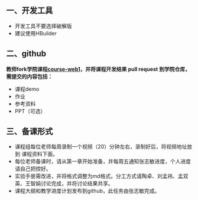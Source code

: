 ## 一、开发工具

- 开发工具不要选择破解版
- 建议使用HBuilder

## 二、github

**教师fork学院课程[course-web1](https://github.com/edu2act/)，并将课程开发结果 pull request 到学院仓库，需提交的内容包括：**

- 课程demo
- 作业
- 参考资料
- PPT（可选）

## 三、备课形式

* 课程组每位老师每周录制一个视频（20）分钟左右，录制好后，将视频地址放到 课程资料下面。
* 每位老师备课时，请从第一章开始准备，并每周五通知张志敏进度，个人进度请自己把控好。
* 实验手册需改进，并将格式调整为md格式。分工方式请陶卓、刘孟祎、孟双英、王智娟讨论完成，并将讨论结果共享。
* 课程大纲和教学进度计划发布到github，此任务由张志敏完成。
